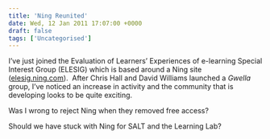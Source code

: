 ```yaml
---
title: 'Ning Reunited'
date: Wed, 12 Jan 2011 17:07:00 +0000
draft: false
tags: ['Uncategorised']
---
```


I’ve just joined the Evaluation of Learners’ Experiences of e-learning Special Interest Group (ELESIG) which is based around a Ning site ([elesig.ning.com](http://elesig.ning.com/)).  After Chris Hall and David Williams launched a _Gwella_ group, I’ve noticed an increase in activity and the community that is developing looks to be quite exciting.

Was I wrong to reject Ning when they removed free access?

Should we have stuck with Ning for SALT and the Learning Lab?